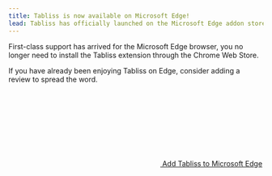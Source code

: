 ```yaml
---
title: Tabliss is now available on Microsoft Edge!
lead: Tabliss has officially launched on the Microsoft Edge addon store.
---
```


First-class support has arrived for the Microsoft Edge browser, you no longer
need to install the Tabliss extension through the Chrome Web Store.

If you have already been enjoying Tabliss on Edge, consider adding a review to
spread the word.

<p><a
  class="install button edge"
  href="https://microsoftedge.microsoft.com/addons/detail/lklaendlmlfkaabeleddanafeinnenih"
>
  <svg class="icon"><use href="/icon.svg#plus" /></svg>
  Add Tabliss to Microsoft Edge
</a></p>
